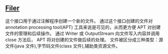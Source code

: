 ## [Filer](https://docs.oracle.com/javase/8/docs/api/javax/annotation/processing/Filer.html)

这个接口用于通过注解程序创建一个新的文件。
通过这个接口创建的文件对 annotation processing tool(APT) 工具来说是可见的，从而更方便 APT 对创建文件的管理和后续操作。
通过 Writer 或 OutputStream 向文件写入内容并调用 close 方法后， APT 将对创建的文件做后续的处理。
文件被区分成三种类型：源文件(java 文件),字节码文件(class 文件),辅助类资源文件。


